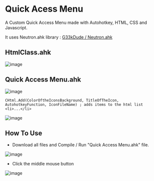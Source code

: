 
# Quick Acess Menu
A Custom Quick Access Menu made with Autohotkey, HTML, CSS and Javascript. 

It uses Neutron.ahk library :  [G33kDude / Neutron.ahk](https://github.com/G33kDude/Neutron.ahk)


## HtmlClass.ahk

![image](https://user-images.githubusercontent.com/113637820/190506227-48f6a2bd-b22a-4c75-a351-72ce35b1280c.png)

## Quick Access Menu.ahk

![image](https://user-images.githubusercontent.com/113637820/190500870-8645ba82-32d5-4004-abf9-ed7c3fa6d839.png)

```
CHtml.Add(ColorOftheIconsBackground, TitleOfTheIcon, AutohotkeyFunction, IconFileName) ; adds items to the html list <li>...</li>
```

![image](https://user-images.githubusercontent.com/113637820/190505711-3b91ee64-bb67-41c0-9005-4e449e3e36da.png)

## How To Use

- Download all files and Compile / Run "Quick Access Menu.ahk" file.

![image](https://user-images.githubusercontent.com/113637820/190504215-8be93046-ad29-4f09-bb1d-6debb477014a.png)

- Click the middle mouse button

![image](https://user-images.githubusercontent.com/113637820/190504643-32e289ce-0cd5-45fc-b63f-be3a051ad86a.png)

